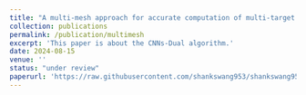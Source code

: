 ```yaml
---
title: "A multi-mesh approach for accurate computation of multi-target functionals in aerodynamics design"
collection: publications
permalink: /publication/multimesh
excerpt: 'This paper is about the CNNs-Dual algorithm.'
date: 2024-08-15
venue: ''
status: "under review"
paperurl: 'https://raw.githubusercontent.com/shankswang953/shankswang953.github.io/master/files/towardsII.pdf'
---
```

